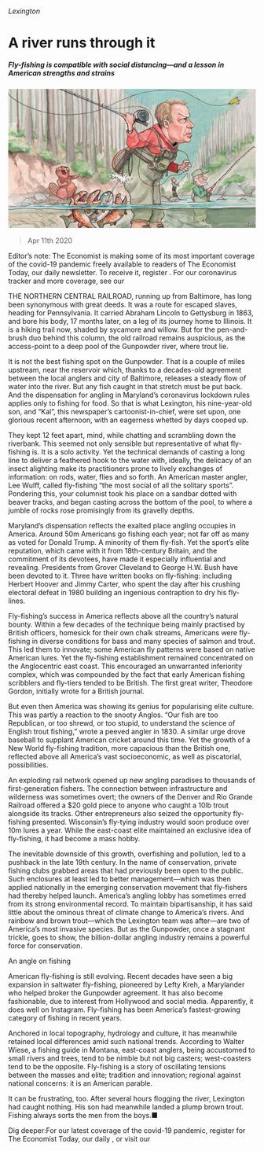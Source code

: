 ###### Lexington

# A river runs through it 

##### Fly-fishing is compatible with social distancing—and a lesson in American strengths and strains 

![image](images/20200411_USD000_1.jpg) 

> Apr 11th 2020 

Editor’s note: The Economist is making some of its most important coverage of the covid-19 pandemic freely available to readers of The Economist Today, our daily newsletter. To receive it, register . For our coronavirus tracker and more coverage, see our 

THE NORTHERN CENTRAL RAILROAD, running up from Baltimore, has long been synonymous with great deeds. It was a route for escaped slaves, heading for Pennsylvania. It carried Abraham Lincoln to Gettysburg in 1863, and bore his body, 17 months later, on a leg of its journey home to Illinois. It is a hiking trail now, shaded by sycamore and willow. But for the pen-and-brush duo behind this column, the old railroad remains auspicious, as the access-point to a deep pool of the Gunpowder river, where trout lie.

It is not the best fishing spot on the Gunpowder. That is a couple of miles upstream, near the reservoir which, thanks to a decades-old agreement between the local anglers and city of Baltimore, releases a steady flow of water into the river. But any fish caught in that stretch must be put back. And the dispensation for angling in Maryland’s coronavirus lockdown rules applies only to fishing for food. So that is what Lexington, his nine-year-old son, and “Kal”, this newspaper’s cartoonist-in-chief, were set upon, one glorious recent afternoon, with an eagerness whetted by days cooped up.


They kept 12 feet apart, mind, while chatting and scrambling down the riverbank. This seemed not only sensible but representative of what fly-fishing is. It is a solo activity. Yet the technical demands of casting a long line to deliver a feathered hook to the water with, ideally, the delicacy of an insect alighting make its practitioners prone to lively exchanges of information: on rods, water, flies and so forth. An American master angler, Lee Wulff, called fly-fishing “the most social of all the solitary sports”. Pondering this, your columnist took his place on a sandbar dotted with beaver tracks, and began casting across the bottom of the pool, to where a jumble of rocks rose promisingly from its gravelly depths.

Maryland’s dispensation reflects the exalted place angling occupies in America. Around 50m Americans go fishing each year; not far off as many as voted for Donald Trump. A minority of them fly-fish. Yet the sport’s elite reputation, which came with it from 18th-century Britain, and the commitment of its devotees, have made it especially influential and revealing. Presidents from Grover Cleveland to George H.W. Bush have been devoted to it. Three have written books on fly-fishing: including Herbert Hoover and Jimmy Carter, who spent the day after his crushing electoral defeat in 1980 building an ingenious contraption to dry his fly-lines.

Fly-fishing’s success in America reflects above all the country’s natural bounty. Within a few decades of the technique being mainly practised by British officers, homesick for their own chalk streams, Americans were fly-fishing in diverse conditions for bass and many species of salmon and trout. This led them to innovate; some American fly patterns were based on native American lures. Yet the fly-fishing establishment remained concentrated on the Anglocentric east coast. This encouraged an unwarranted inferiority complex, which was compounded by the fact that early American fishing scribblers and fly-tiers tended to be British. The first great writer, Theodore Gordon, initially wrote for a British journal.

But even then America was showing its genius for popularising elite culture. This was partly a reaction to the snooty Anglos. “Our fish are too Republican, or too shrewd, or too stupid, to understand the science of English trout fishing,” wrote a peeved angler in 1830. A similar urge drove baseball to supplant American cricket around this time. Yet the growth of a New World fly-fishing tradition, more capacious than the British one, reflected above all America’s vast socioeconomic, as well as piscatorial, possibilities.

An exploding rail network opened up new angling paradises to thousands of first-generation fishers. The connection between infrastructure and wilderness was sometimes overt; the owners of the Denver and Rio Grande Railroad offered a $20 gold piece to anyone who caught a 10lb trout alongside its tracks. Other entrepreneurs also seized the opportunity fly-fishing presented. Wisconsin’s fly-tying industry would soon produce over 10m lures a year. While the east-coast elite maintained an exclusive idea of fly-fishing, it had become a mass hobby.

The inevitable downside of this growth, overfishing and pollution, led to a pushback in the late 19th century. In the name of conservation, private fishing clubs grabbed areas that had previously been open to the public. Such enclosures at least led to better management—which was then applied nationally in the emerging conservation movement that fly-fishers had thereby helped launch. America’s angling lobby has sometimes erred from its strong environmental record. To maintain bipartisanship, it has said little about the ominous threat of climate change to America’s rivers. And rainbow and brown trout—which the Lexington team was after—are two of America’s most invasive species. But as the Gunpowder, once a stagnant trickle, goes to show, the billion-dollar angling industry remains a powerful force for conservation.

An angle on fishing

American fly-fishing is still evolving. Recent decades have seen a big expansion in saltwater fly-fishing, pioneered by Lefty Kreh, a Marylander who helped broker the Gunpowder agreement. It has also become fashionable, due to interest from Hollywood and social media. Apparently, it does well on Instagram. Fly-fishing has been America’s fastest-growing category of fishing in recent years.

Anchored in local topography, hydrology and culture, it has meanwhile retained local differences amid such national trends. According to Walter Wiese, a fishing guide in Montana, east-coast anglers, being accustomed to small rivers and trees, tend to be nimble but not big casters; west-coasters tend to be the opposite. Fly-fishing is a story of oscillating tensions between the masses and elite; tradition and innovation; regional against national concerns: it is an American parable.

It can be frustrating, too. After several hours flogging the river, Lexington had caught nothing. His son had meanwhile landed a plump brown trout. Fishing always sorts the men from the boys.■

Dig deeper:For our latest coverage of the covid-19 pandemic, register for The Economist Today, our daily , or visit our 

